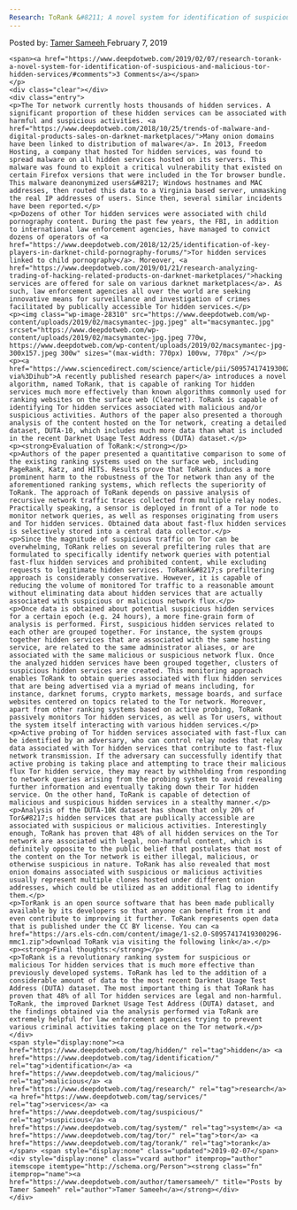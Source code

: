 ```yaml
---
Research: ToRank &#8211; A novel system for identification of suspicious and malicious Tor hidden services
---
```

<article class="post-listing post-28308 post type-post status-publish format-standard has-post-thumbnail hentry  tag-hidden tag-identification tag-malicious tag-research tag-services tag-suspicious tag-system tag-tor tag-torank">
    <div class="post-inner">
        <span>Posted by: <a href="https://www.deepdotweb.com/author/tamersameeh/" title="">Tamer Sameeh </a></span>
    <span>February 7, 2019</span>
    
    <span><a href="https://www.deepdotweb.com/2019/02/07/research-torank-a-novel-system-for-identification-of-suspicious-and-malicious-tor-hidden-services/#comments">3 Comments</a></span>
    </p>
    <div class="clear"></div>
    <div class="entry">
    <p>The Tor network currently hosts thousands of hidden services. A significant proportion of these hidden services can be associated with harmful and suspicious activities. <a href="https://www.deepdotweb.com/2018/10/25/trends-of-malware-and-digital-products-sales-on-darknet-marketplaces/">Many onion domains have been linked to distribution of malware</a>. In 2013, Freedom Hosting, a company that hosted Tor hidden services, was found to spread malware on all hidden services hosted on its servers. This malware was found to exploit a critical vulnerability that existed on certain Firefox versions that were included in the Tor browser bundle. This malware deanonymized users&#8217; Windows hostnames and MAC addresses, then routed this data to a Virginia based server, unmasking the real IP addresses of users. Since then, several similar incidents have been reported.</p>
    <p>Dozens of other Tor hidden services were associated with child pornography content. During the past few years, the FBI, in addition to international law enforcement agencies, have managed to convict dozens of operators of <a href="https://www.deepdotweb.com/2018/12/25/identification-of-key-players-in-darknet-child-pornography-forums/">Tor hidden services linked to child pornography</a>. Moreover, <a href="https://www.deepdotweb.com/2019/01/21/research-analyzing-trading-of-hacking-related-products-on-darknet-marketplaces/">hacking services are offered for sale on various darknet marketplaces</a>. As such, law enforcement agencies all over the world are seeking innovative means for surveillance and investigation of crimes facilitated by publically accessible Tor hidden services.</p>
    <p><img class="wp-image-28310" src="https://www.deepdotweb.com/wp-content/uploads/2019/02/macsymantec-jpg.jpeg" alt="macsymantec.jpg" srcset="https://www.deepdotweb.com/wp-content/uploads/2019/02/macsymantec-jpg.jpeg 770w, https://www.deepdotweb.com/wp-content/uploads/2019/02/macsymantec-jpg-300x157.jpeg 300w" sizes="(max-width: 770px) 100vw, 770px" /></p>
    <p><a href="https://www.sciencedirect.com/science/article/pii/S0957417419300296?via%3Dihub">A recently published research paper</a> introduces a novel algorithm, named ToRank, that is capable of ranking Tor hidden services much more effectively than known algorithms commonly used for ranking websites on the surface web (Clearnet). ToRank is capable of identifying Tor hidden services associated with malicious and/or suspicious activities. Authors of the paper also presented a thorough analysis of the content hosted on the Tor network, creating a detailed dataset, DUTA-10, which includes much more data than what is included in the recent Darknet Usage Test Address (DUTA) dataset.</p>
    <p><strong>Evaluation of ToRank:</strong></p>
    <p>Authors of the paper presented a quantitative comparison to some of the existing ranking systems used on the surface web, including PageRank, Katz, and HITS. Results prove that ToRank induces a more prominent harm to the robustness of the Tor network than any of the aforementioned ranking systems, which reflects the superiority of ToRank. The approach of ToRank depends on passive analysis of recursive network traffic traces collected from multiple relay nodes. Practically speaking, a sensor is deployed in front of a Tor node to monitor network queries, as well as responses originating from users and Tor hidden services. Obtained data about fast-flux hidden services is selectively stored into a central data collector.</p>
    <p>Since the magnitude of suspicious traffic on Tor can be overwhelming, ToRank relies on several prefiltering rules that are formulated to specifically identify network queries with potential fast-flux hidden services and prohibited content, while excluding requests to legitimate hidden services. ToRank&#8217;s prefiltering approach is considerably conservative. However, it is capable of reducing the volume of monitored Tor traffic to a reasonable amount without eliminating data about hidden services that are actually associated with suspicious or malicious network flux.</p>
    <p>Once data is obtained about potential suspicious hidden services for a certain epoch (e.g. 24 hours), a more fine-grain form of analysis is performed. First, suspicious hidden services related to each other are grouped together. For instance, the system groups together hidden services that are associated with the same hosting service, are related to the same administrator aliases, or are associated with the same malicious or suspicious network flux. Once the analyzed hidden services have been grouped together, clusters of suspicious hidden services are created. This monitoring approach enables ToRank to obtain queries associated with flux hidden services that are being advertised via a myriad of means including, for instance, darknet forums, crypto markets, message boards, and surface websites centered on topics related to the Tor network. Moreover, apart from other ranking systems based on active probing, ToRank passively monitors Tor hidden services, as well as Tor users, without the system itself interacting with various hidden services.</p>
    <p>Active probing of Tor hidden services associated with fast-flux can be identified by an adversary, who can control relay nodes that relay data associated with Tor hidden services that contribute to fast-flux network transmission. If the adversary can successfully identify that active probing is taking place and attempting to trace their malicious flux Tor hidden service, they may react by withholding from responding to network queries arising from the probing system to avoid revealing further information and eventually taking down their Tor hidden service. On the other hand, ToRank is capable of detection of malicious and suspicious hidden services in a stealthy manner.</p>
    <p>Analysis of the DUTA-10K dataset has shown that only 20% of Tor&#8217;s hidden services that are publically accessible are associated with suspicious or malicious activities. Interestingly enough, ToRank has proven that 48% of all hidden services on the Tor network are associated with legal, non-harmful content, which is definitely opposite to the public belief that postulates that most of the content on the Tor network is either illegal, malicious, or otherwise suspicious in nature. ToRank has also revealed that most onion domains associated with suspicious or malicious activities usually represent multiple clones hosted under different onion addresses, which could be utilized as an additional flag to identify them.</p>
    <p>TorRank is an open source software that has been made publically available by its developers so that anyone can benefit from it and even contribute to improving it further. ToRank represents open data that is published under the CC BY license. You can <a href="https://ars.els-cdn.com/content/image/1-s2.0-S0957417419300296-mmc1.zip">download ToRank via visiting the following link</a>.</p>
    <p><strong>Final thoughts:</strong></p>
    <p>ToRank is a revolutionary ranking system for suspicious or malicious Tor hidden services that is much more effective than previously developed systems. ToRank has led to the addition of a considerable amount of data to the most recent Darknet Usage Test Address (DUTA) dataset. The most important thing is that ToRank has proven that 48% of all Tor hidden services are legal and non-harmful. ToRank, the improved Darknet Usage Test Address (DUTA) dataset, and the findings obtained via the analysis performed via ToRank are extremely helpful for law enforcement agencies trying to prevent various criminal activities taking place on the Tor network.</p>
    </div>
    <span style="display:none"><a href="https://www.deepdotweb.com/tag/hidden/" rel="tag">hidden</a> <a href="https://www.deepdotweb.com/tag/identification/" rel="tag">identification</a> <a href="https://www.deepdotweb.com/tag/malicious/" rel="tag">malicious</a> <a href="https://www.deepdotweb.com/tag/research/" rel="tag">research</a> <a href="https://www.deepdotweb.com/tag/services/" rel="tag">services</a> <a href="https://www.deepdotweb.com/tag/suspicious/" rel="tag">suspicious</a> <a href="https://www.deepdotweb.com/tag/system/" rel="tag">system</a> <a href="https://www.deepdotweb.com/tag/tor/" rel="tag">tor</a> <a href="https://www.deepdotweb.com/tag/torank/" rel="tag">torank</a></span> <span style="display:none" class="updated">2019-02-07</span>
    <div style="display:none" class="vcard author" itemprop="author" itemscope itemtype="http://schema.org/Person"><strong class="fn" itemprop="name"><a href="https://www.deepdotweb.com/author/tamersameeh/" title="Posts by Tamer Sameeh" rel="author">Tamer Sameeh</a></strong></div>
    </div>
</article>

